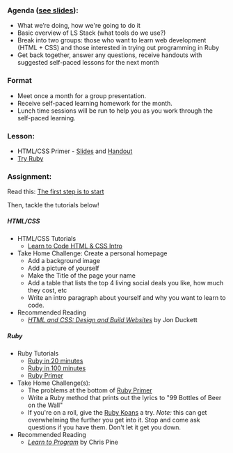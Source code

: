 ### Agenda ([see slides](https://github.com/travisvalentine/lslearnstocode/blob/master/resources/session1-09112014/Learn%20To%20Code%20intro%20(2014-09-11).pptx)):

  * What we’re doing, how we're going to do it
  * Basic overview of LS Stack (what tools do we use?)
  * Break into two groups: those who want to learn web development (HTML + CSS) and those interested in trying out programming in Ruby
  * Get back together, answer any questions, receive handouts with suggested self-paced lessons for the next month

### Format
  * Meet once a month for a group presentation.
  * Receive self-paced learning homework for the month.
  * Lunch time sessions will be run to help you as you work through the self-paced learning.

### Lesson:

  * HTML/CSS Primer - [Slides](http://goo.gl/HMKWni) and [Handout](http://goo.gl/fQTZc6)
  * [Try Ruby](http://tryruby.org/levels/1/challenges/0)

### Assignment:

Read this: [The first step is to start](https://signalvnoise.com/posts/2538-the-first-step-is-to-start)

Then, tackle the tutorials below!

##### HTML/CSS
  * HTML/CSS Tutorials
  	* [Learn to Code HTML & CSS Intro](http://learn.shayhowe.com/html-css/)
  * Take Home Challenge: Create a personal homepage
  	* Add a background image
  	* Add a picture of yourself
  	* Make the Title of the page your name
  	* Add a table that lists the top 4 living social deals you like, how much they cost, etc
  	* Write an intro paragraph about yourself and why you want to learn to code.
  * Recommended Reading
    * [_HTML and CSS: Design and Build Websites_](http://www.amazon.com/HTML-CSS-Design-Build-Websites/dp/1118008189/ref=sr_1_1?ie=UTF8&qid=1410437498&sr=8-1&keywords=html+css) by Jon Duckett

##### Ruby

  * Ruby Tutorials
  	* [Ruby in 20 minutes](https://www.ruby-lang.org/en/documentation/quickstart/)
  	* [Ruby in 100 minutes](http://tutorials.jumpstartlab.com/projects/ruby_in_100_minutes.html)
  	* [Ruby Primer](http://rubymonk.com/learning/books/1-ruby-primer)
  * Take Home Challenge(s):
    * The problems at the bottom of [Ruby Primer](http://rubymonk.com/learning/books/1-ruby-primer)
    * Write a Ruby method that prints out the lyrics to "99 Bottles of Beer on the Wall"
    * If you're on a roll, give the [Ruby Koans](http://koans.heroku.com/en) a try. _Note:_ this can get overwhelming the further you get into it. Stop and come ask questions if you have them. Don't let it get you down.
  * Recommended Reading
    * [_Learn to Program_](https://pine.fm/LearnToProgram/) by Chris Pine
